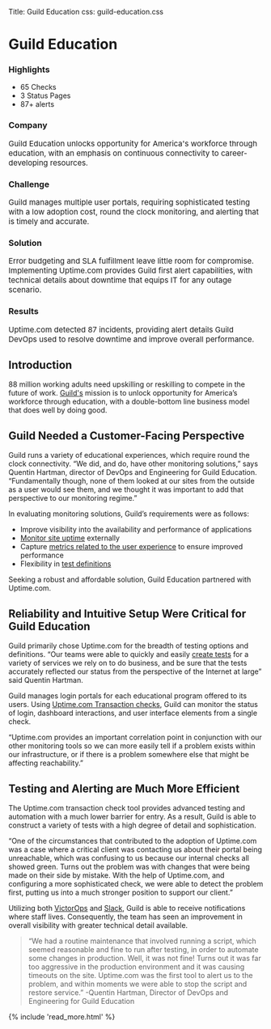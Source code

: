 Title: Guild Education
css: guild-education.css

<div class="container-fluid body-container body-container__homepage">
  <div class="row-fluid-wrapper">
    <div class="row-fluid">
      <div class="span12 widget-span widget-type-cell " style="" data-widget-type="cell" data-x="0" data-w="12">
        <div class="row-fluid-wrapper row-depth-1 row-number-1 dnd-section dnd_area-row-0-padding">
          <div class="row-fluid ">
            <div class="span3 widget-span widget-type-cell dnd-column" style="" data-widget-type="cell" data-x="0" data-w="3">
              <div class="row-fluid-wrapper row-depth-1 row-number-2 dnd-row">
                <div class="row-fluid ">
                  <div class="span12 widget-span widget-type-custom_widget dnd-module" style="" data-widget-type="custom_widget" data-x="0" data-w="12">
                    <div id="hs_cos_wrapper_dnd_area-module-2" class="hs_cos_wrapper hs_cos_wrapper_widget hs_cos_wrapper_type_module widget-type-space" style="" data-hs-cos-general-type="widget" data-hs-cos-type="module"><span class="hs-horizontal-spacer"></span></div>
                  </div>
                  <!--end widget-span -->
                </div>
                <!--end row-->
              </div>
              <!--end row-wrapper -->
            </div>
            <!--end widget-span -->
            <div class="span6 widget-span widget-type-custom_widget dnd-module" style="" data-widget-type="custom_widget" data-x="3" data-w="6">
              <div id="hs_cos_wrapper_dnd_area-module-3" class="hs_cos_wrapper hs_cos_wrapper_widget hs_cos_wrapper_type_module" style="" data-hs-cos-general-type="widget" data-hs-cos-type="module">
                <h1 id="" class="atmc-headline-01 atmc-headline-01-primary text-left  sr-invisible fadeInBottom " data-sr-id="4" style="visibility: visible; opacity: 1; transform: matrix3d(1, 0, 0, 0, 0, 1, 0, 0, 0, 0, 1, 0, 0, 0, 0, 1); transition: opacity 0.5s cubic-bezier(0.5, 0, 0, 1) 0s, transform 0.5s cubic-bezier(0.5, 0, 0, 1) 0s;"><strong>Guild Education</strong></h1>
              </div>
            </div>
            <!--end widget-span -->
          </div>
          <!--end row-->
        </div>
        <!--end row-wrapper -->
        <div class="row-fluid-wrapper row-depth-1 row-number-3 dnd_area-row-1-padding dnd_area-row-1-vertical-alignment dnd-section">
          <div class="row-fluid ">
            <div class="span3 widget-span widget-type-cell dnd_area-column-4-vertical-alignment dnd-column" style="" data-widget-type="cell" data-x="0" data-w="3">
              <div class="row-fluid-wrapper row-depth-1 row-number-4 dnd-row">
                <div class="row-fluid ">
                  <div class="span12 widget-span widget-type-custom_widget dnd-module" style="" data-widget-type="custom_widget" data-x="0" data-w="12">
                    <div id="hs_cos_wrapper_widget_1634265070405" class="hs_cos_wrapper hs_cos_wrapper_widget hs_cos_wrapper_type_module widget-type-rich_text" style="" data-hs-cos-general-type="widget" data-hs-cos-type="module">
                      <span id="hs_cos_wrapper_widget_1634265070405_" class="hs_cos_wrapper hs_cos_wrapper_widget hs_cos_wrapper_type_rich_text" style="" data-hs-cos-general-type="widget" data-hs-cos-type="rich_text">
                        <div class="case-study-container mb-8">
                          <h3>Highlights</h3>
                          <ul>
                            <li style="font-size: 14px;">65 Checks</li>
                            <li style="font-size: 14px;">3 Status Pages</li>
                            <li style="font-size: 14px;">87+ alerts</li>
                          </ul>
                          <h3>Company</h3>
                          <p style="font-size: 15px;">Guild Education unlocks opportunity for America's workforce through education, with an emphasis on continuous connectivity to career-developing resources.</p>
                          <h3>Challenge</h3>
                          <p style="font-size: 15px;">Guild manages multiple user portals, requiring sophisticated testing with a low adoption cost, round the clock monitoring, and alerting that is timely and accurate.</p>
                          <h3>Solution</h3>
                          <p style="font-size: 15px;">Error budgeting and SLA fulfillment leave little room for compromise. Implementing Uptime.com provides Guild first alert capabilities, with technical details about downtime that equips IT for any outage scenario.</p>
                          <h3>Results</h3>
                          <p style="font-size: 15px;">Uptime.com detected 87 incidents, providing alert details Guild DevOps used to resolve downtime and improve overall performance.</p>
                        </div>
                      </span>
                    </div>
                  </div>
                  <!--end widget-span -->
                </div>
                <!--end row-->
              </div>
              <!--end row-wrapper -->
              <div class="row-fluid-wrapper row-depth-1 row-number-5 dnd-row">
                <div class="row-fluid ">
                  <div class="span12 widget-span widget-type-custom_widget dnd-module" style="" data-widget-type="custom_widget" data-x="0" data-w="12">
                    <div id="hs_cos_wrapper_dnd_area-module-5" class="hs_cos_wrapper hs_cos_wrapper_widget hs_cos_wrapper_type_module widget-type-space" style="" data-hs-cos-general-type="widget" data-hs-cos-type="module"><span class="hs-horizontal-spacer"></span></div>
                  </div>
                  <!--end widget-span -->
                </div>
                <!--end row-->
              </div>
              <!--end row-wrapper -->
            </div>
            <!--end widget-span -->
            <div class="span6 widget-span widget-type-cell dnd_area-column-6-vertical-alignment dnd-column" style="" data-widget-type="cell" data-x="3" data-w="6">
              <div class="row-fluid-wrapper row-depth-1 row-number-6 dnd-row">
                <div class="row-fluid ">
                  <div class="span12 widget-span widget-type-custom_widget dnd-module" style="" data-widget-type="custom_widget" data-x="0" data-w="12">
                    <div id="hs_cos_wrapper_dnd_area-module-8" class="hs_cos_wrapper hs_cos_wrapper_widget hs_cos_wrapper_type_module widget-type-rich_text" style="" data-hs-cos-general-type="widget" data-hs-cos-type="module">
                      <span id="hs_cos_wrapper_dnd_area-module-8_" class="hs_cos_wrapper hs_cos_wrapper_widget hs_cos_wrapper_type_rich_text" style="" data-hs-cos-general-type="widget" data-hs-cos-type="rich_text">
                        <div class="mb-8">
                          <h2>Introduction</h2>
                          <p>88 million working adults need upskilling or reskilling to compete in the future of work. <a href="https://www.guildeducation.com/" rel="noopener">Guild's</a>&nbsp;mission is to unlock opportunity for America’s workforce through education, with a double-bottom line business model that does well by doing good.</p>
                          <h2>Guild Needed a Customer-Facing Perspective</h2>
                          <p>Guild runs a variety of educational experiences, which require round the clock connectivity. “We did, and do, have other monitoring solutions,” says Quentin Hartman, director of DevOps and Engineering for Guild Education. “Fundamentally though, none of them looked at our sites from the outside as a user would see them, and we thought it was important to add that perspective to our monitoring regime.”</p>
                          <p>In evaluating monitoring solutions, Guild’s requirements were as follows:</p>
                          <ul>
                            <li>Improve visibility into the availability and performance of applications</li>
                            <li><a href="https://support.uptime.com/hc/en-us/articles/115002535269-Monitor-Entire-Site-" rel="noopener">Monitor site uptime</a> externally</li>
                            <li>Capture <a href="https://support.uptime.com/hc/en-us/articles/115002559485-Overview-of-RUM-Checks-Reports" rel="noopener">metrics related to the user experience</a> to ensure improved performance</li>
                            <li>Flexibility in <a href="https://support.uptime.com/hc/en-us/articles/360001342759-Global-Uptime-Testing-Basics" rel="noopener">test definitions</a></li>
                          </ul>
                          <p>Seeking a robust and affordable solution, Guild Education partnered with Uptime.com.</p>
                          <h2>Reliability and Intuitive Setup Were Critical for Guild Education</h2>
                          <p>Guild primarily chose Uptime.com for the breadth of testing options and definitions. “Our teams were able to quickly and easily <a href="https://support.uptime.com/hc/en-us/articles/360001223100-Uptime-com-Speed-Test-Basics" rel="noopener">create tests</a> for a variety of services we rely on to do business, and be sure that the tests accurately reflected our status from the perspective of the Internet at large” said Quentin Hartman.</p>
                          <p>Guild manages login portals for each educational program offered to its users. Using <a href="https://support.uptime.com/hc/en-us/articles/360000984785-Synthetic-Monitoring-With-the-Uptime-com-Transaction-Check" rel="noopener">Uptime.com Transaction checks</a>, Guild can monitor the status of login, dashboard interactions, and user interface elements from a single check.</p>
                          <p>“Uptime.com provides an important correlation point in conjunction with our other monitoring tools so we can more easily tell if a problem exists within our infrastructure, or if there is a problem somewhere else that might be affecting reachability.”</p>
                          <h2>Testing and Alerting are Much More Efficient</h2>
                          <p>The Uptime.com transaction check tool provides advanced testing and automation with a much lower barrier for entry. As a result, Guild is able to construct a variety of tests with a high degree of detail and sophistication.</p>
                          <p>“One of the circumstances that contributed to the adoption of Uptime.com was a case where a critical client was contacting us about their portal being unreachable, which was confusing to us because our internal checks all showed green. Turns out the problem was with changes that were being made on their side by mistake. With the help of Uptime.com, and configuring a more sophisticated check, we were able to detect the problem first, putting us into a much stronger position to support our client.”</p>
                          <p>Utilizing both <a href="https://support.uptime.com/hc/en-us/articles/115002536409-Configuring-VictorOps-Splunk-On-Call-" rel="noopener">VictorOps</a> and <a href="https://support.uptime.com/hc/en-us/articles/115002561065-Configuring-Slack" rel="noopener">Slack</a>, Guild is able to receive notifications where staff lives. Consequently, the team has seen an improvement in overall visibility with greater technical detail available.</p>
                          <blockquote>“We had a routine maintenance that involved running a script, which seemed reasonable and fine to run after testing, in order to automate some changes in production. Well, it was not fine! Turns out it was far too aggressive in the production environment and it was causing timeouts on the site. Uptime.com was the first tool to alert us to the problem, and within moments we were able to stop the script and restore service.” -Quentin Hartman, Director of DevOps and Engineering for Guild Education</blockquote>
                        </div>
                      </span>
                    </div>
                  </div>
                  <!--end widget-span -->
                </div>
                <!--end row-->
              </div>
              <!--end row-wrapper -->
            </div>
            <!--end widget-span -->
            {% include 'read_more.html' %}
            <!--end widget-span -->
          </div>
          <!--end row-->
        </div>
        <!--end row-wrapper -->
      </div>
      <!--end widget-span -->
    </div>
  </div>
</div>